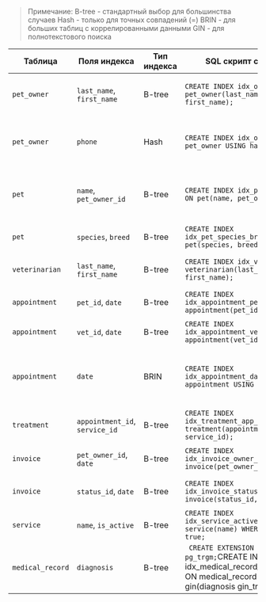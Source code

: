> Примечание:
> B-tree - стандартный выбор для большинства случаев
> Hash - только для точных совпадений (=)
> BRIN - для больших таблиц с коррелированными данными
> GIN - для полнотекстового поиска

| Таблица          | Поля индекса                     | Тип индекса       | SQL скрипт создания                          | Обоснование                                                                 |
|------------------|----------------------------------|-------------------|----------------------------------------------|-----------------------------------------------------------------------------|
| `pet_owner`      | `last_name`, `first_name`        | B-tree            | ``` CREATE INDEX idx_owner_name ON pet_owner(last_name, first_name); ``` | Ускоряет поиск владельцев по ФИО                                           |
| `pet_owner`      | `phone`                          | Hash              | ``` CREATE INDEX idx_owner_phone ON pet_owner USING hash(phone); ```     | Быстрый поиск по телефону (UNIQUE уже есть)                                |
| `pet`            | `name`, `pet_owner_id`           | B-tree            | ``` CREATE INDEX idx_pet_name_owner ON pet(name, pet_owner_id); ```      | Поиск питомцев по имени в рамках владельца                                |
| `pet`            | `species`, `breed`               | B-tree            | ``` CREATE INDEX idx_pet_species_breed ON pet(species, breed); ```       | Фильтрация по виду и породе                                               |
| `veterinarian`   | `last_name`, `first_name`        | B-tree            | ``` CREATE INDEX idx_vet_name ON veterinarian(last_name, first_name); ```| Поиск ветеринаров по ФИО                                                  |
| `appointment`    | `pet_id`, `date`                 | B-tree            | ``` CREATE INDEX idx_appointment_pet_date ON appointment(pet_id, date); ```| История посещений животного                                              |
| `appointment`    | `vet_id`, `date`                 | B-tree            | ``` CREATE INDEX idx_appointment_vet_date ON appointment(vet_id, date); ```| Расписание ветеринара                                                     |
| `appointment`    | `date`                           | BRIN              | ``` CREATE INDEX idx_appointment_date_brin ON appointment USING brin(date); ```| Оптимально для диапазонов дат (если много записей)                        |
| `treatment`      | `appointment_id`, `service_id`   | B-tree            | ``` CREATE INDEX idx_treatment_app_service ON treatment(appointment_id, service_id); ```| Поиск услуг в рамках приема                                              |
| `invoice`        | `pet_owner_id`, `date`           | B-tree            | ``` CREATE INDEX idx_invoice_owner_date ON invoice(pet_owner_id, date); ```| История платежей владельца                                               |
| `invoice`        | `status_id`, `date`              | B-tree            | ``` CREATE INDEX idx_invoice_status_date ON invoice(status_id, date); ``` | Поиск счетов по статусу и дате                                           |
| `service`        | `name`, `is_active`              | B-tree            | ``` CREATE INDEX idx_service_active_name ON service(name) WHERE is_active = true; ```| Поиск только активных услуг                                              |
| `medical_record`        | `diagnosis`             | B-tree            | ``` CREATE EXTENSION pg_trgm;```CREATE INDEX idx_medical_record_diagnosis_gin ON medical_record USING gin(diagnosis gin_trgm_ops);```| Текстовый поиск по диагнозам                                             |
